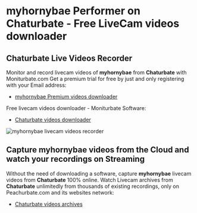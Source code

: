 # myhornybae Performer on Chaturbate - Free LiveCam videos downloader

## Chaturbate Live Videos Recorder

Monitor and record livecam videos of **myhornybae** from **Chaturbate** with Moniturbate.com
Get a premium trial for free by just and only registering with your Email address:
* [myhornybae Premium videos downloader](https://moniturbate.com/request-demo-licence-key.html)

Free livecam videos downloader - Moniturbate Software:
* [Chaturbate videos downloader](https://moniturbate.com/moniturbate-download-software.html)

![myhornybae livecam videos recorder](https://peachurnet.com/templates/moniturbate-software.png)


## Capture myhornybae videos from the Cloud and watch your recordings on Streaming

Without the need of downloading a software, capture **myhornybae** livecam videos from **Chaturbate** 100% online.
Watch Livecam archives from **Chaturbate** unlimitedly from thousands of existing recordings, only on Peachurbate.com and its websites network:
* [Chaturbate videos archives](https://peachurnet.com/)